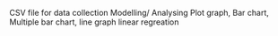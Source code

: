 CSV file for data collection
Modelling/ Analysing
Plot graph, Bar chart, Multiple bar chart, line graph
linear regreation 
